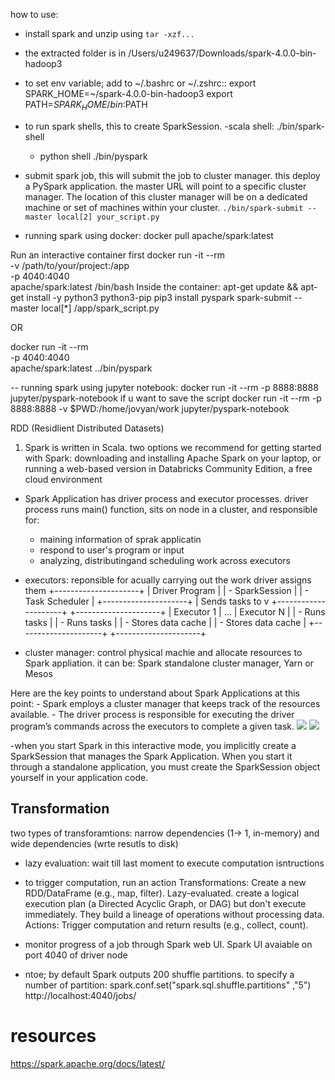 how to use:
- install spark and unzip using `tar -xzf...`
- the extracted folder is in /Users/u249637/Downloads/spark-4.0.0-bin-hadoop3

- to set env variable; add to ~/.bashrc or ~/.zshrc::
export SPARK_HOME=~/spark-4.0.0-bin-hadoop3
export PATH=$SPARK_HOME/bin:$PATH

- to run spark shells, this to create SparkSession. 
    -scala shell: ./bin/spark-shell
    - python shell ./bin/pyspark
- submit spark job, this will submit the job to cluster manager. this deploy a PySpark application. 
the master URL will point to a specific cluster manager. The location of this cluster manager will be on a dedicated machine or set of machines within your cluster.
    `./bin/spark-submit --master local[2] your_script.py`

- running spark using docker:
docker pull apache/spark:latest

Run an interactive container first
docker run -it --rm \
  -v /path/to/your/project:/app \
  -p 4040:4040 \
  apache/spark:latest /bin/bash
  Inside the container:
apt-get update && apt-get install -y python3 python3-pip
pip3 install pyspark
spark-submit --master local[*] /app/spark_script.py

OR 

docker run -it --rm \
  -p 4040:4040 \
  apache/spark:latest ../bin/pyspark



-- running spark using jupyter notebook:
    docker run -it --rm -p 8888:8888 jupyter/pyspark-notebook
if u want to save the script
    docker run -it --rm -p 8888:8888 -v $PWD:/home/jovyan/work jupyter/pyspark-notebook

RDD (Residlient Distributed Datasets)

1. Spark is written in Scala. two  options we recommend for getting started with Spark: downloading and installing
Apache Spark on your laptop, or running a web-based version in Databricks Community Edition, a
free cloud environment 
- Spark Application has driver process and executor processes. driver process runs main() function, sits on node in a cluster, and responsible for: 
    - maining information of sprak applicatin
    - respond to user's program or input
    - analyzing, distributingand scheduling work across executors
- executors: reponsible for acually carrying out the work driver assigns them
+---------------------+
|     Driver Program  |
|  - SparkSession     |
|  - Task Scheduler   |
+---------------------+
           |
   Sends tasks to
           v
+---------------------+     +---------------------+
|   Executor 1        | ... |   Executor N        |
| - Runs tasks        |     | - Runs tasks        |
| - Stores data cache |     | - Stores data cache |
+---------------------+     +---------------------+

- cluster manager: control physical machie and allocate resources to Spark appliation. it can be: Spark standalone cluster manager, Yarn or Mesos

Here are the key points to understand about Spark Applications at this point:
    - Spark employs a cluster manager that keeps track of the resources available.
    - The driver process is responsible for executing the driver program’s commands across the
executors to complete a given task.
![](images/spark_architecture.png)
![](images/spark_api.png)

-when you start Spark in this interactive mode, you implicitly create a SparkSession that manages the
Spark Application. When you start it through a standalone application, you must create the
SparkSession object yourself in your application code.

## Transformation
two types of transforamtions: narrow dependencies (1-> 1, in-memory) and wide dependencies (wrte resutls to disk)

- lazy evaluation: wait till last moment to execute computation isntructions
- to trigger computation, run an action
Transformations: Create a new RDD/DataFrame (e.g., map, filter). Lazy-evaluated. create a logical execution plan (a Directed Acyclic Graph, or DAG) but don't execute immediately. They build a lineage of operations without processing data.
Actions: Trigger computation and return results (e.g., collect, count).

- monitor progress of a job through Spark web UI. Spark UI avaiable on port 4040 of driver node 
- ntoe; by default Spark outputs 200 shuffle partitions. to specify a number of partition: spark.conf.set("spark.sql.shuffle.partitions"
,"5")
http://localhost:4040/jobs/


# resources
https://spark.apache.org/docs/latest/